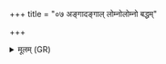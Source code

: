 +++
title = "०७ अङ्गादङ्गाल् लोम्नोलोम्नो बद्धम्"

+++
<details><summary>मूलम् (GR)</summary>

अङ्गादङ्गाल् लोम्नोलोम्नो  
बद्धं पर्वणिपर्वणि ।  
यक्ष्मं त्वचस्यं ते वयं  
विष्वञ्चं वि वृहामसि ॥
</details>
